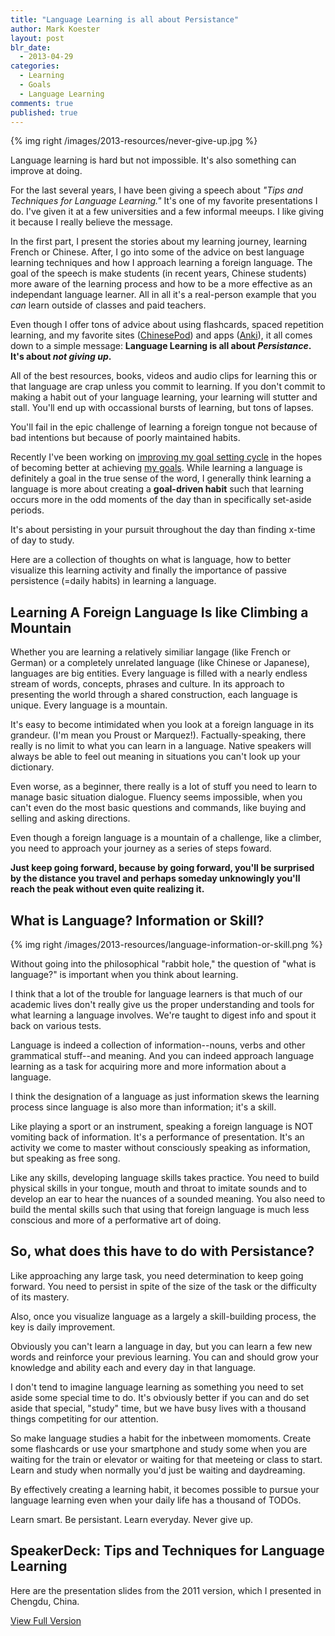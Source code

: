 ```yaml
---
title: "Language Learning is all about Persistance"
author: Mark Koester
layout: post
blr_date:
  - 2013-04-29
categories:
  - Learning
  - Goals
  - Language Learning
comments: true
published: true
---
```


{% img right /images/2013-resources/never-give-up.jpg %}

Language learning is hard but not impossible. It's also something can improve at doing. 

For the last several years, I have been giving a speech about *"Tips and Techniques for Language Learning."* It's one of my favorite presentations I do. I've given it at a few universities and a few informal meeups. I like giving it because I really believe the message. 

In the first part, I present the stories about my learning journey, learning French or Chinese. After, I go into some of the advice on best language learning techniques and how I approach learning a foreign language. The goal of the speech is make students (in recent years, Chinese students) more aware of the learning process and how to be a more effective as an independant language learner. All in all it's a real-person example that you *can* learn outside of classes and paid teachers. 

Even though I offer tons of advice about using flashcards, spaced repetition learning, and my favorite sites ([ChinesePod](chinesepod.com)) and apps ([Anki](ankiweb.net)), it all comes down to a simple message: **Language Learning is all about *Persistance*. It's about *not giving up*.**

All of the best resources, books, videos and audio clips for learning this or that language are crap unless you commit to learning. If you don't commit to making a habit out of your language learning, your learning will stutter and stall. You'll end up with occassional bursts of learning, but tons of lapses. 

You'll fail in the epic challenge of learning a foreign tongue not because of bad intentions but because of poorly maintained habits. 

Recently I've been working on [improving my goal setting cycle](www.markwk.com/2013/04/productive-goal-setting-cycle.html) in the hopes of becoming better at achieving [my goals](www.markwk.com/goals). While learning a language is definitely a goal in the true sense of the word, I generally think learning a language is more about creating a **goal-driven habit** such that learning occurs more in the odd moments of the day than in specifically set-aside periods. 

It's about persisting in your pursuit throughout the day than finding x-time of day to study. 

Here are a collection of thoughts on what is language, how to better visualize this learning activity and finally the importance of passive persistence (=daily habits) in learning a language. 

<!--more-->

## Learning A Foreign Language Is like Climbing a Mountain

Whether you are learning a relatively similiar langage (like French or German) or a completely unrelated language (like Chinese or Japanese), languages are big entities. Every language is filled with a nearly endless stream of words, concepts, phrases and culture. In its approach to presenting the world through a shared construction, each language is unique. Every language is a mountain. 

It's easy to become intimidated when you look at a foreign language in its grandeur. (I'm mean you Proust or Marquez!). Factually-speaking, there really is no limit to what you can learn in a language. Native speakers will always be able to feel out meaning in situations you can't look up your dictionary. 

Even worse, as a beginner, there really is a lot of stuff you need to learn to manage basic situation dialogue. Fluency seems impossible, when you can't even do the most basic questions and commands, like buying and selling and asking directions. 

Even though a foreign language is a mountain of a challenge, like a climber, you need to approach your journey as a series of steps foward. 

**Just keep going forward, because by going forward, you'll be surprised by the distance you travel and perhaps someday unknowingly you'll reach the peak without even quite realizing it.** 

## What is Language? Information or Skill?

{% img right /images/2013-resources/language-information-or-skill.png %}

Without going into the philosophical "rabbit hole," the question of "what is language?" is important when you think about learning. 

I think that a lot of the trouble for language learners is that much of our academic lives don't really give us the proper understanding and tools for what learning a language involves. We're taught to digest info and spout it back on various tests.

Language is indeed a collection of information--nouns, verbs and other grammatical stuff--and meaning. And you can indeed approach language learning as a task for acquiring more and more information about a language. 

I think the designation of a language as just information skews the learning process since language is also more than information; it's a skill. 

Like playing a sport or an instrument, speaking a foreign language is NOT vomiting back of information. It's a performance of presentation. It's an activity we come to master without consciously speaking as information, but speaking as free song. 

Like any skills, developing language skills takes practice. You need to build physical skills in your tongue, mouth and throat to imitate sounds and to develop an ear to hear the nuances of a sounded meaning. You also need to build the mental skills such that using that foreign language is much less conscious and more of a performative art of doing. 

## So, what does this have to do with Persistance?

Like approaching any large task, you need determination to keep going forward. You need to persist in spite of the size of the task or the difficulty of its mastery. 

Also, once you visualize language as a largely a skill-building process, the key is daily improvement. 

Obviously you can't learn a language in day, but you can learn a few new words and reinforce your previous learning. You can and should grow your knowledge and ability each and every day in that language. 

I don't tend to imagine language learning as something you need to set aside some special time to do. It's obviously better if you can and do set aside that special, "study" time, but we have busy lives with a thousand things competiting for our attention. 

So make language studies a habit for the inbetween momoments. Create some flashcards or use your smartphone and study some when you are waiting for the train or elevator or waiting for that meeteing or class to start. Learn and study when normally you'd just be waiting and daydreaming. 

By effectively creating a learning habit, it becomes possible to pursue your language learning even when your daily life has a thousand of TODOs. 

Learn smart. Be persistant. Learn everyday. Never give up. 

## SpeakerDeck: Tips and Techniques for Language Learning

Here are the presentation slides from the 2011 version, which I presented in Chengdu, China.

<script async class="speakerdeck-embed" data-id="90d5bf409163013009b72e4395e7b322" data-ratio="1.29456384323641" src="//speakerdeck.com/assets/embed.js"></script>

[View Full Version](https://speakerdeck.com/markwk/tips-for-successful-language-learning)
